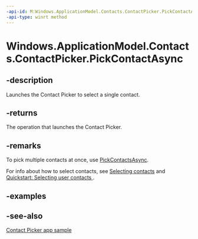 ----api-id: M:Windows.ApplicationModel.Contacts.ContactPicker.PickContactAsync
-api-type: winrt method
---<!-- Method syntaxpublic Windows.Foundation.IAsyncOperation<Windows.ApplicationModel.Contacts.Contact> PickContactAsync()--># Windows.ApplicationModel.Contacts.ContactPicker.PickContactAsync## -descriptionLaunches the Contact Picker to select a single contact.## -returnsThe operation that launches the Contact Picker.## -remarksTo pick multiple contacts at once, use [PickContactsAsync](contactpicker_pickcontactsasync.md).For info about how to select contacts, see [Selecting contacts](http://msdn.microsoft.com/library/35fedee6-2b0e-4391-84ba-5e9191d4e442) and [Quickstart: Selecting user contacts ](http://msdn.microsoft.com/library/1330470e-efd2-41e1-934e-08ec081ba3c2).## -examples## -see-also[Contact Picker app sample](http://go.microsoft.com/fwlink/p/?linkid=231575)